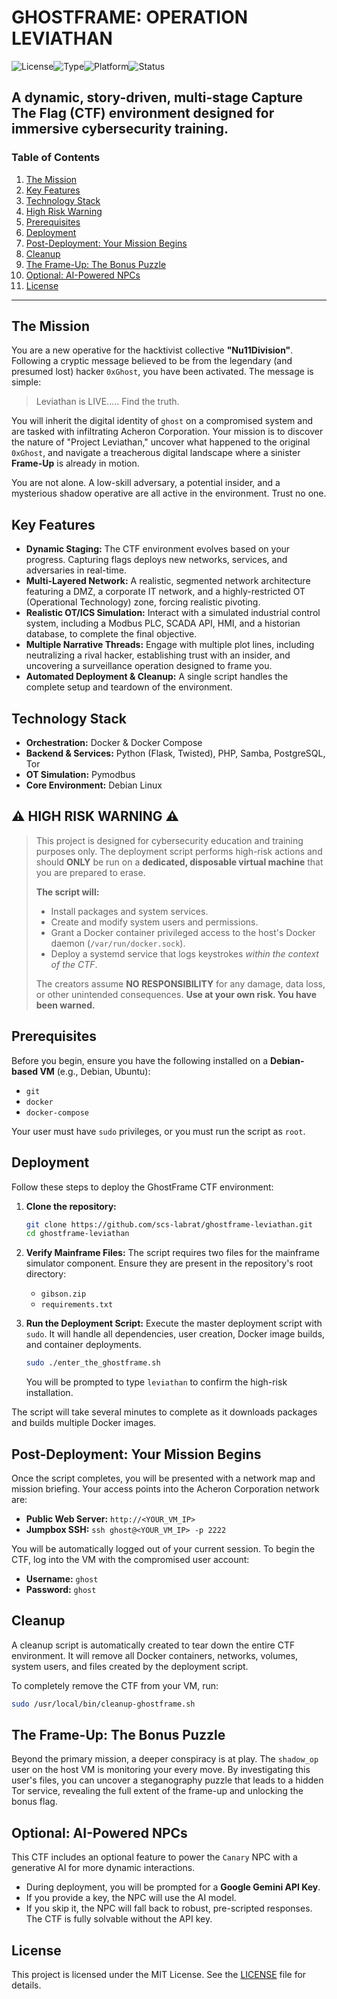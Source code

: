# GHOSTFRAME: OPERATION LEVIATHAN

![License](https://img.shields.io/badge/License-MIT-blue.svg)![Type](https://img.shields.io/badge/CTF%20Type-Story--Driven%20%26%20Dynamic-purple.svg)![Platform](https://img.shields.io/badge/Platform-Docker%20%7C%20Debian-green.svg)![Status](https://img.shields.io/badge/Status-Ready%20for%20Deployment-brightgreen.svg)

A dynamic, story-driven, multi-stage Capture The Flag (CTF) environment designed for immersive cybersecurity training.
---
### **Table of Contents**
1.  [The Mission](#the-mission)
2.  [Key Features](#key-features)
3.  [Technology Stack](#technology-stack)
4.  [High Risk Warning](#-high-risk-warning-)
5.  [Prerequisites](#prerequisites)
6.  [Deployment](#deployment)
7.  [Post-Deployment: Your Mission Begins](#post-deployment-your-mission-begins)
8.  [Cleanup](#cleanup)
9.  [The Frame-Up: The Bonus Puzzle](#the-frame-up-the-bonus-puzzle)
10. [Optional: AI-Powered NPCs](#optional-ai-powered-npcs)
11. [License](#license)

---

## The Mission

You are a new operative for the hacktivist collective **"Nu11Division"**. Following a cryptic message believed to be from the legendary (and presumed lost) hacker `0xGhost`, you have been activated. The message is simple:

> Leviathan is LIVE..... Find the truth.

You will inherit the digital identity of `ghost` on a compromised system and are tasked with infiltrating Acheron Corporation. Your mission is to discover the nature of "Project Leviathan," uncover what happened to the original `0xGhost`, and navigate a treacherous digital landscape where a sinister **Frame-Up** is already in motion.

You are not alone. A low-skill adversary, a potential insider, and a mysterious shadow operative are all active in the environment. Trust no one.

## Key Features

*   **Dynamic Staging:** The CTF environment evolves based on your progress. Capturing flags deploys new networks, services, and adversaries in real-time.
*   **Multi-Layered Network:** A realistic, segmented network architecture featuring a DMZ, a corporate IT network, and a highly-restricted OT (Operational Technology) zone, forcing realistic pivoting.
*   **Realistic OT/ICS Simulation:** Interact with a simulated industrial control system, including a Modbus PLC, SCADA API, HMI, and a historian database, to complete the final objective.
*   **Multiple Narrative Threads:** Engage with multiple plot lines, including neutralizing a rival hacker, establishing trust with an insider, and uncovering a surveillance operation designed to frame you.
*   **Automated Deployment & Cleanup:** A single script handles the complete setup and teardown of the environment.

## Technology Stack

*   **Orchestration:** Docker & Docker Compose
*   **Backend & Services:** Python (Flask, Twisted), PHP, Samba, PostgreSQL, Tor
*   **OT Simulation:** Pymodbus
*   **Core Environment:** Debian Linux

## ⚠️ HIGH RISK WARNING ⚠️

> This project is designed for cybersecurity education and training purposes only. The deployment script performs high-risk actions and should **ONLY** be run on a **dedicated, disposable virtual machine** that you are prepared to erase.
>
> **The script will:**
> *   Install packages and system services.
> *   Create and modify system users and permissions.
> *   Grant a Docker container privileged access to the host's Docker daemon (`/var/run/docker.sock`).
> *   Deploy a systemd service that logs keystrokes *within the context of the CTF*.
>
> The creators assume **NO RESPONSIBILITY** for any damage, data loss, or other unintended consequences. **Use at your own risk. You have been warned.**

## Prerequisites

Before you begin, ensure you have the following installed on a **Debian-based VM** (e.g., Debian, Ubuntu):
*   `git`
*   `docker`
*   `docker-compose`

Your user must have `sudo` privileges, or you must run the script as `root`.

## Deployment

Follow these steps to deploy the GhostFrame CTF environment:

1.  **Clone the repository:**
    ```bash
    git clone https://github.com/scs-labrat/ghostframe-leviathan.git
    cd ghostframe-leviathan
    ```

2.  **Verify Mainframe Files:**
    The script requires two files for the mainframe simulator component. Ensure they are present in the repository's root directory:
    *   `gibson.zip`
    *   `requirements.txt`

3.  **Run the Deployment Script:**
    Execute the master deployment script with `sudo`. It will handle all dependencies, user creation, Docker image builds, and container deployments.
    ```bash
    sudo ./enter_the_ghostframe.sh
    ```
    You will be prompted to type `leviathan` to confirm the high-risk installation.

The script will take several minutes to complete as it downloads packages and builds multiple Docker images.

## Post-Deployment: Your Mission Begins

Once the script completes, you will be presented with a network map and mission briefing. Your access points into the Acheron Corporation network are:

*   **Public Web Server:** `http://<YOUR_VM_IP>`
*   **Jumpbox SSH:** `ssh ghost@<YOUR_VM_IP> -p 2222`

You will be automatically logged out of your current session. To begin the CTF, log into the VM with the compromised user account:
*   **Username:** `ghost`
*   **Password:** `ghost`

## Cleanup

A cleanup script is automatically created to tear down the entire CTF environment. It will remove all Docker containers, networks, volumes, system users, and files created by the deployment script.

To completely remove the CTF from your VM, run:
```bash
sudo /usr/local/bin/cleanup-ghostframe.sh
```

## The Frame-Up: The Bonus Puzzle

Beyond the primary mission, a deeper conspiracy is at play. The `shadow_op` user on the host VM is monitoring your every move. By investigating this user's files, you can uncover a steganography puzzle that leads to a hidden Tor service, revealing the full extent of the frame-up and unlocking the bonus flag.

## Optional: AI-Powered NPCs

This CTF includes an optional feature to power the `Canary` NPC with a generative AI for more dynamic interactions.
*   During deployment, you will be prompted for a **Google Gemini API Key**.
*   If you provide a key, the NPC will use the AI model.
*   If you skip it, the NPC will fall back to robust, pre-scripted responses. The CTF is fully solvable without the API key.

## License

This project is licensed under the MIT License. See the [LICENSE](LICENSE) file for details.
